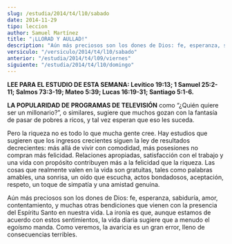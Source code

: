 ```yaml
---
slug: /estudia/2014/t4/l10/sabado
date: 2014-11-29
tipo: leccion
author: Samuel Martínez
title: "¡LLORAD Y AULLAD!"
description: "Aún más preciosos son los dones de Dios: fe, esperanza, sabiduría, amor, contentamiento, y muchas otras bendiciones que vienen con la presencia del Espíritu Santo en nuestra vida. La ironía es que, aunque estamos de acuerdo con estos sentimientos, la vida diaria sugiere que a menudo el egoísmo manda. Como veremos, la avaricia es un gran error, lleno de consecuencias terribles."
versiculo: "/versiculo/2014/t4/l10/sabado"
anterior: "/estudia/2014/t4/l09/viernes"
siguiente: "/estudia/2014/t4/l10/domingo"
---
```


**LEE PARA EL ESTUDIO DE ESTA SEMANA: Levítico 19:13; 1 Samuel 25:2-11; Salmos 73:3-19; Mateo 5:39; Lucas 16:19-31; Santiago 5:1-6.**

**LA POPULARIDAD DE PROGRAMAS DE TELEVISIÓN** como “¿Quién quiere ser un millonario?”, o similares, sugiere que muchos gozan con la fantasía de pasar de pobres a ricos, y tal vez esperan que eso les suceda.

Pero la riqueza no es todo lo que mucha gente cree. Hay estudios que sugieren que los ingresos crecientes siguen la ley de resultados decrecientes: más allá de vivir con comodidad, más posesiones no compran más felicidad. Relaciones apropiadas, satisfacción con el trabajo y una vida con propósito contribuyen más a la felicidad que la riqueza. Las cosas que realmente valen en la vida son gratuitas, tales como palabras amables, una sonrisa, un oído que escucha, actos bondadosos, aceptación, respeto, un toque de simpatía y una amistad genuina.

Aún más preciosos son los dones de Dios: fe, esperanza, sabiduría, amor, contentamiento, y muchas otras bendiciones que vienen con la presencia del Espíritu Santo en nuestra vida. La ironía es que, aunque estamos de acuerdo con estos sentimientos, la vida diaria sugiere que a menudo el egoísmo manda. Como veremos, la avaricia es un gran error, lleno de consecuencias terribles.
